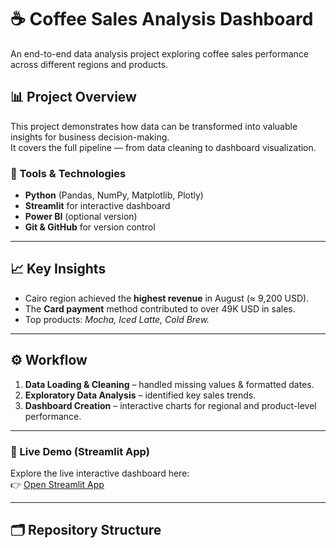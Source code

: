 # ☕ Coffee Sales Analysis Dashboard

An end-to-end data analysis project exploring coffee sales performance across different regions and products.

## 📊 Project Overview
This project demonstrates how data can be transformed into valuable insights for business decision-making.  
It covers the full pipeline — from data cleaning to dashboard visualization.

### 🧰 Tools & Technologies
- **Python** (Pandas, NumPy, Matplotlib, Plotly)
- **Streamlit** for interactive dashboard
- **Power BI** (optional version)
- **Git & GitHub** for version control

---

## 📈 Key Insights
- Cairo region achieved the **highest revenue** in August (≈ 9,200 USD).
- The **Card payment** method contributed to over 49K USD in sales.
- Top products: *Mocha, Iced Latte, Cold Brew.*

---

## ⚙️ Workflow
1. **Data Loading & Cleaning** – handled missing values & formatted dates.  
2. **Exploratory Data Analysis** – identified key sales trends.  
3. **Dashboard Creation** – interactive charts for regional and product-level performance.

---

### 🚀 Live Demo (Streamlit App)
Explore the live interactive dashboard here:  
👉 [Open Streamlit App](https://coffee-sales-analysis-cwrxfvm6uxldpjbgccexpf.streamlit.app)


---

## 🗂️ Repository Structure 
